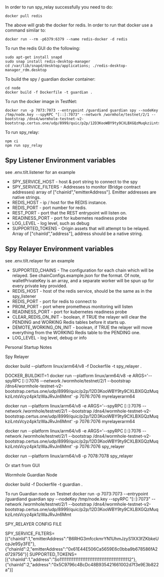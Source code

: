 In order to run spy_relay successfully you need to do:

```
docker pull redis
```

The above will grab the docker for redis.
In order to run that docker use a command similar to:

```
docker run --rm -p6379:6379 --name redis-docker -d redis
```

To run the redis GUI do the following:

```
sudo apt-get install snapd
sudo snap install redis-desktop-manager
cd /var/lib/snapd/desktop/applications; ./redis-desktop-manager_rdm.desktop
```

To build the spy / guardian docker container:

```
cd node
docker build -f Dockerfile -t guardian .
```

To run the docker image in TestNet:

```
docker run -p 7073:7073 --entrypoint /guardiand guardian spy --nodeKey /tmp/node.key --spyRPC "[::]:7073" --network /wormhole/testnet/2/1 --bootstrap /dns4/wormhole-testnet-v2-bootstrap.certus.one/udp/8999/quic/p2p/12D3KooWBY9ty9CXLBXGQzMuqkziLntsVcyz4pk1zWaJRvJn6Mmt
```

To run spy_relay:

```
npm ci
npm run spy_relay
```

## Spy Listener Environment variables

see .env.tilt.listener for an example

- SPY_SERVICE_HOST - host & port string to connect to the spy
- SPY_SERVICE_FILTERS - Addresses to monitor (Bridge contract addresses) array of ["chainId","emitterAddress"]. Emitter addresses are native strings.
- REDIS_HOST - ip / host for the REDIS instance.
- REDIS_PORT - port number for redis.
- REST_PORT - port that the REST entrypoint will listen on.
- READINESS_PORT - port for kubernetes readiness probe
- LOG_LEVEL - log level, such as debug
- SUPPORTED_TOKENS - Origin assets that will attempt to be relayed. Array of ["chainId","address"], address should be a native string.

## Spy Relayer Environment variables

see .env.tilt.relayer for an example

- SUPPORTED_CHAINS - The configuration for each chain which will be relayed. See chainConfigs.example.json for the format. Of note, walletPrivateKey is an array, and a separate worker will be spun up for every private key provided.
- REDIS_HOST - host of the redis service, should be the same as in the spy_listener
- REDIS_PORT - port for redis to connect to
- PROM_PORT - port where prometheus monitoring will listen
- READINESS_PORT - port for kubernetes readiness probe
- CLEAR_REDIS_ON_INIT - boolean, if TRUE the relayer will clear the PENDING and WORKING Redis tables before it starts up.
- DEMOTE_WORKING_ON_INIT - boolean, if TRUE the relayer will move everything from the WORKING Redis table to the PENDING one.
- LOG_LEVEL - log level, debug or info

Personal Startup Notes

Spy Relayer

docker build --platform linux/arm64/v8 -f Dockerfile -t spy_relayer .

DOCKER_BUILDKIT=1 docker run --platform linux/arm64/v8 -e ARGS='--spyRPC [::]:7076 --network /wormhole/testnet/2/1 --bootstrap /dns4/wormhole-testnet-v2-bootstrap.certus.one/udp/8999/quic/p2p/12D3KooWBY9ty9CXLBXGQzMuqkziLntsVcyz4pk1zWaJRvJn6Mmt' -p 7076:7076 myrelayerarm64

docker run --platform linux/arm64/v8 -e ARGS='--spyRPC [::]:7076 --network /wormhole/testnet/2/1 --bootstrap /dns4/wormhole-testnet-v2-bootstrap.certus.one/udp/8999/quic/p2p/12D3KooWBY9ty9CXLBXGQzMuqkziLntsVcyz4pk1zWaJRvJn6Mmt' -p 7076:7076 myrelayerarm64

docker run --platform linux/arm64/v8 -e ARGS='--spyRPC [::]:7076 --network /wormhole/testnet/2/1 --bootstrap /dns4/wormhole-testnet-v2-bootstrap.certus.one/udp/8999/quic/p2p/12D3KooWBY9ty9CXLBXGQzMuqkziLntsVcyz4pk1zWaJRvJn6Mmt' -p 7076:7076 spy_relayer


docker run --platform linux/arm64/v8  -p 7078:7078 spy_relayer 

Or start from GUI


Wormhole Guardian Node

docker build -f Dockerfile -t guardian .

To run Guardian node on Testnet
docker run -p 7073:7073 --entrypoint /guardiand guardian spy --nodeKey /tmp/node.key --spyRPC "[::]:7073" --network /wormhole/testnet/2/1 --bootstrap /dns4/wormhole-testnet-v2-bootstrap.certus.one/udp/8999/quic/p2p/12D3KooWBY9ty9CXLBXGQzMuqkziLntsVcyz4pk1zWaJRvJn6Mmt 


SPY_RELAYER CONFIG FILE

SPY_SERVICE_FILTERS=[{"chainId":1,"emitterAddress":"B6RHG3mfcckmrYN1UhmJzyS1XX3fZKbkeUcpJe9Sy3FE"}, {"chainId":2,"emitterAddress":"0x61E44E506Ca5659E6c0bba9b678586fA2d729756"}]
SUPPORTED_TOKENS=[{"chainId":1,"address":"So11111111111111111111111111111111111111112"}, {"chainId":2,"address":"0x5C9796c4BcDc48B935421661002d7f3e9E3b822a"}]
